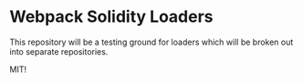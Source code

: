 # Webpack Solidity Loaders
This repository will be a testing ground for
loaders which will be broken out into separate
repositories.

MIT!

